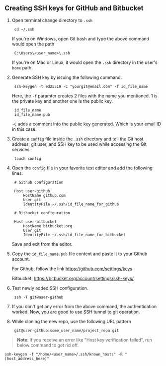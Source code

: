 ## Creating SSH keys for GitHub and Bitbucket

1. Open terminal change directory to `.ssh`

		cd ~/.ssh

	If you're on Windows, open Git bash and type the above command would open the path

		C:\Users\<user_name>\.ssh

	If you're on Mac or Linux, it would open the `.ssh` directory in the user's `home` path.
	
		
2. Generate SSH key by issuing the following command.

		ssh-keygen -t ed25519 -C "yourgit@email.com" -f id_file_name

		
	Here, the `-f` paramter creates 2 files with the name you mentioned. 1 is the private key and another one is the public key.

		id_file_name
		id_file_name.pub

	`-C` adds a comment into the public key generated. Which is your email ID in this case.


3. Create a `config` file inside the `.ssh` directory and tell the Git host address, git user, and SSH key to be used while accessing the Git services.

		touch config

4. Open the `config` file in your favorite text editor and add the following lines.

		# Github configuration

		Host user-github
        	HostName github.com
        	User git
        	IdentityFile ~/.ssh/id_file_name_for_github

		# Bitbucket configuration

		Host user-bitbucket
        	HostName bitbucket.org
        	User git
        	IdentityFile ~/.ssh/id_file_name_for_bitbucket

	Save and exit from the editor.

5. Copy the `id_file_name.pub` file content and paste it to your Github account.

	For Github, follow the link https://github.com/settings/keys

	Bitbucket,	https://bitbucket.org/account/settings/ssh-keys/

6. Test newly added SSH configuration.

		ssh -T git@user-github

7. If you don't get any error from the above command, the authentication worked. Now, you are good to use SSH tunnel to git operation.

8. While cloning the new repo, use the following URL pattern

		git@user-github:some_user_name/project_repo.git



>**Note**: If you receive an error like "Host key verification failed", run below command to get rid off.

	ssh-keygen -f "/home/<user_name>/.ssh/known_hosts" -R "[host_address_here]"